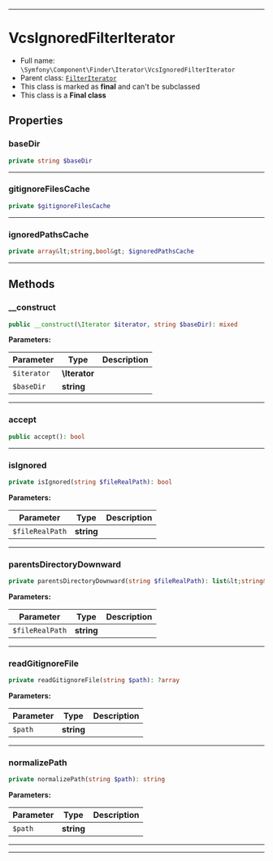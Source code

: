 ***

# VcsIgnoredFilterIterator





* Full name: `\Symfony\Component\Finder\Iterator\VcsIgnoredFilterIterator`
* Parent class: [`FilterIterator`](../../../../FilterIterator.md)
* This class is marked as **final** and can't be subclassed
* This class is a **Final class**



## Properties


### baseDir



```php
private string $baseDir
```






***

### gitignoreFilesCache



```php
private $gitignoreFilesCache
```






***

### ignoredPathsCache



```php
private array&lt;string,bool&gt; $ignoredPathsCache
```






***

## Methods


### __construct



```php
public __construct(\Iterator $iterator, string $baseDir): mixed
```








**Parameters:**

| Parameter | Type | Description |
|-----------|------|-------------|
| `$iterator` | **\Iterator** |  |
| `$baseDir` | **string** |  |




***

### accept



```php
public accept(): bool
```











***

### isIgnored



```php
private isIgnored(string $fileRealPath): bool
```








**Parameters:**

| Parameter | Type | Description |
|-----------|------|-------------|
| `$fileRealPath` | **string** |  |




***

### parentsDirectoryDownward



```php
private parentsDirectoryDownward(string $fileRealPath): list&lt;string&gt;
```








**Parameters:**

| Parameter | Type | Description |
|-----------|------|-------------|
| `$fileRealPath` | **string** |  |




***

### readGitignoreFile



```php
private readGitignoreFile(string $path): ?array
```








**Parameters:**

| Parameter | Type | Description |
|-----------|------|-------------|
| `$path` | **string** |  |




***

### normalizePath



```php
private normalizePath(string $path): string
```








**Parameters:**

| Parameter | Type | Description |
|-----------|------|-------------|
| `$path` | **string** |  |




***


***


